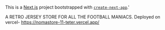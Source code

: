 This is a [Next.js](https://nextjs.org) project bootstrapped with [`create-next-app`](https://nextjs.org/docs/app/api-reference/cli/create-next-app).'

A RETRO JERSEY STORE FOR ALL THE FOOTBALL MANIACS.
Deployed on vercel-
https://nomastore-11-teter.vercel.app/
